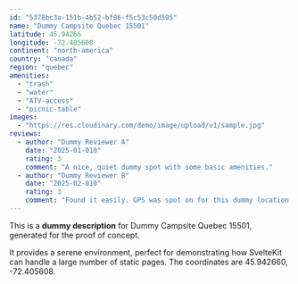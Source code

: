 ```yaml
---
id: "5378bc3a-151b-4b52-bf86-f5c53c50d595"
name: "Dummy Campsite Quebec 15501"
latitude: 45.94266
longitude: -72.405608
continent: "north-america"
country: "canada"
region: "quebec"
amenities:
  - "trash"
  - "water"
  - "ATV-access"
  - "picnic-table"
images:
  - "https://res.cloudinary.com/demo/image/upload/v1/sample.jpg"
reviews:
  - author: "Dummy Reviewer A"
    date: "2025-01-010"
    rating: 3
    comment: "A nice, quiet dummy spot with some basic amenities."
  - author: "Dummy Reviewer B"
    date: "2025-02-010"
    rating: 3
    comment: "Found it easily. GPS was spot on for this dummy location."
---
```


This is a **dummy description** for Dummy Campsite Quebec 15501, generated for the proof of concept.

It provides a serene environment, perfect for demonstrating how SvelteKit can handle a large number of static pages. The coordinates are 45.942660, -72.405608.
